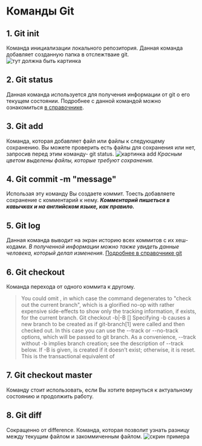 # Команды Git #
## 1. Git init ##

Команда инициализации локального репозитория. Данная команда добавляет созданную папка в отслежтваие git. 
![тут должна быть картинка](gitinit.png)
## 2. Git status ##
Данная команда используется для получения информации от git о его текущем состоянии. Подробнее с данной командой можно ознакомиться [в справочнике](https://git-scm.com/docs/git-status).

## 3. Git add ##
Команда, которая добавляет файл или файлы к следующему сохранению. Вы можете проверить есть файлы для сохранения или нет, запросив перед этим команду- git status. 
![картинка add](gitadd.png)
*Красным цветом выделены файлы, которые требуют сохранения.* 
## 4. Git commit -m "message" ## 
Использая эту команду Вы создаете коммит. Тоесть добавляете сохранение с комментарий к нему. ***Комментарий пишеться в кавычках и на английском языке, как правило.***

## 5. Git log ##
Данная команда выводит на экран историю всех коммитов с их хеш-кодами. *В полученной информации можно также увидеть данные человека, который делал изменения*. [Подробнее в справочнике git](https://git-scm.com/docs/git-log)

## 6. Git checkout ##

Команда перехода от одного коммита к другому. 
>You could omit <branch>, in which case the command degenerates to "check out the current branch", which is a glorified no-op with rather expensive side-effects to show only the tracking information, if exists, for the current branch. 
Git checkout -b|-B <new-branch> [<start-point>]
Specifying -b causes a new branch to be created as if git-branch[1] were called and then checked out. In this case you can use the --track or --no-track options, which will be passed to git branch. As a convenience, --track without -b implies branch creation; see the description of --track below.
If -B is given, <new-branch> is created if it doesn’t exist; otherwise, it is reset. This is the transactional equivalent of
## 7. Git checkout master ##
Команду стоит использовать, если Вы хотите вернуться к актуальному состоянию  и продолжить работу. 
## 8. Git diff ##
Сокращенно от difference. Команда, которая позволит узнать разницу между текущим файлом и закоммиченным файлом. 
![скрин примера](gitdiff.png)
